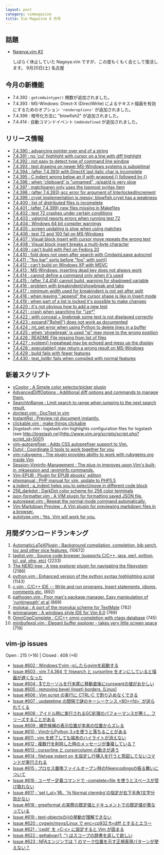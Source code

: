 ```yaml
---
layout: post
category: vimmagazine
title: Vim Magazine 8 月号
---
```


## 話題

- [Nagoya.vim #2](http://nagoyavim.connpass.com/event/8299/)

  しばらく休止していた Nagoya.vim ですが、この度もくもく会として復活します。  9月20日(土) 名古屋

## 今月の新機能

- 7.4.392 : `getcmdwintype()` 関数が追加されました。
- 7.4.393 : MS-Windows: Direct-X (DirectWrite) によるテキスト描画を有効にするためのオプション `'renderoptions'` が追加されました。
- 7.4.399 : 暗号化方法に "blowfish2" が追加されました。
- 7.4.414 : 自動コマンドイベント `CmdUndefined` が追加されました。

## リリース情報

- [7.4.390 : advancing pointer over end of a string](http://code.google.com/p/vim/source/detail?r=d3a674f6c7370f70d6b66dcefb9e36d22d73c7b7)
- [7.4.391 : no 'cul' highlight with cursor on a line with diff highlight](http://code.google.com/p/vim/source/detail?r=f051e50a6a5feb0f0c6d209440d9d305b82f5836)
- [7.4.392 : not easy to detect type of command line window](http://code.google.com/p/vim/source/detail?r=589fd07888abc8a1208616c56b21898d3352fc5b)
- [7.4.393 : text drawing on newer MS-Windows systems is suboptimal](http://code.google.com/p/vim/source/detail?r=1bff71d202621d97acc4ef21ce9f47b78f68bda3)
- [7.4.394 : (after 7.4.393) with DirectX last italic char is incomplete](http://code.google.com/p/vim/source/detail?r=d594c15521377493d5e23b03e4dbf5108df69acd)
- [7.4.395 : C indent wrong below an if with wrapped () followed by {}](http://code.google.com/p/vim/source/detail?r=65b0974c5bebf5d6b56e9abc90d86759d1c4f6d7)
- [7.4.396 : when 'clipboard' is "unnamed", :g/pat/d is very slow](http://code.google.com/p/vim/source/detail?r=7766142fc7d3e90c2e15a9c606efcd97331edef8)
- [7.4.397 : matchparen only uses the topmost syntax item](http://code.google.com/p/vim/source/detail?r=8d361608fe86c534e51e4c7e583375642d34b7a4)
- [7.4.398 : (after 7.4.393) gcc error for argument of InterlockedIncrement](http://code.google.com/p/vim/source/detail?r=f62b2e76dd809dc57cad9d0fd8f04a4f3a7193e9)
- [7.4.399 : crypt implementation is messy; blowfish crypt has a weakness](http://code.google.com/p/vim/source/detail?r=18ac55444b37bcae8ea090f7b3abf4826c679bc3)
- [7.4.400 : list of distributed files is incomplete](http://code.google.com/p/vim/source/detail?r=50a658bf4cff030cbe6a97a53bb838b5976c2e1a)
- [7.4.401 : (after 7.4.399) new files missing in Makefiles](http://code.google.com/p/vim/source/detail?r=ab71bb81b84e9a1cdf030b172f61d779ccda975c)
- [7.4.402 : test 72 crashes under certain conditions](http://code.google.com/p/vim/source/detail?r=3aa37ad2c4ed4d4f979e7c7e7d5d88586c6b74ba)
- [7.4.403 : valgrind reports errors when running test 72](http://code.google.com/p/vim/source/detail?r=86fb698a38d5c10f59928e57da94ce5b3e124a40)
- [7.4.404 : Windows 64 bit compiler warnings](http://code.google.com/p/vim/source/detail?r=0242c27e40e1ce913ec2b6540371d5ea5fceeac9)
- [7.4.405 : screen updating is slow when using matches](http://code.google.com/p/vim/source/detail?r=4c25af735304ff17a27bb3ce21e7f7d3b304ff88)
- [7.4.406 : test 72 and 100 fail on MS-Windows](http://code.google.com/p/vim/source/detail?r=1134bba900c17abcecdc414c6e30da22c17d32a5)
- [7.4.407 : Visual block insert with cursor move repeats the wrong text](http://code.google.com/p/vim/source/detail?r=3f92ef156c664fb8fea1f036a4a4c87af487ba6b)
- [7.4.408 : Visual block insert breaks a multi-byte character](http://code.google.com/p/vim/source/detail?r=cb3218a69c2f0949bbff5bcf9beeccc83ef2ef59)
- [7.4.409 : can't build with Perl on Fedora 20](http://code.google.com/p/vim/source/detail?r=de35e123e63c326be4a576f8e678ed9e63ed1f48)
- [7.4.410 : fold does not open after search with CmdwinLeave autocmd](http://code.google.com/p/vim/source/detail?r=2fd550c75256cc1ecf06a4afc6a856b305cf7a8a)
- [7.4.411 : "foo bar" sorts before "foo" with sort()](http://code.google.com/p/vim/source/detail?r=d4e0c197e97968050596f4c441552383e31db63b)
- [7.4.412 : can't build on Windows XP with MSVC](http://code.google.com/p/vim/source/detail?r=4c845a1600d28db8edabd211e6d7a9cd03883ea6)
- [7.4.413 : MS-Windows: inserting dead key does not always work](http://code.google.com/p/vim/source/detail?r=121613e72e397db495f5e9b640b249aead5a61c1)
- [7.4.414 : cannot define a command only when it's used](http://code.google.com/p/vim/source/detail?r=67edf731a2403a8023440184872159ddc073093c)
- [7.4.415 : (after 7.4.414) cannot build, warning for shadowed variable](http://code.google.com/p/vim/source/detail?r=20dbceb6f4713ccd01be45dc531abc269fbb7579)
- [7.4.416 : problem with breakindent/showbreak and tabs](http://code.google.com/p/vim/source/detail?r=735bd597a8ffcb00edff68b34a26573b8f3cad9a)
- [7.4.417 : minimum width used for breakindent is not set after split](http://code.google.com/p/vim/source/detail?r=e60327caf9095d5ec067a5ab47bf4a69c0f58580)
- [7.4.418 : when leaving ":append" the cursor shape is like in Insert mode](http://code.google.com/p/vim/source/detail?r=00f58478e38b68faf783d8fe70c1439fe9dd732d)
- [7.4.419 : when part of a list is locked it's possible to make changes](http://code.google.com/p/vim/source/detail?r=0a42938f449cf306a429db373106d5e29d8d4312)
- [7.4.420 : it's not obvious how to add a new test](http://code.google.com/p/vim/source/detail?r=93aa0340130912c69d4093fc626a3cbb0cc7ad68)
- [7.4.421 : crash when searching for "\\ze&#x2a;"](http://code.google.com/p/vim/source/detail?r=3ee39fe2df7d60d6376b3429383c5c5e3f9bb3fe)
- [7.4.422 : with conceal + linebreak some text is not displayed correctly](http://code.google.com/p/vim/source/detail?r=69da1498ce89dd093935c0e5013e1df8060a4e80)
- [7.4.423 : expand("$shell") does not work as documented](http://code.google.com/p/vim/source/detail?r=96a4fa8e530c12137af235a9aaad57d578f9eebd)
- [7.4.424 : ml&#x5f;get error when using Python to delete lines in a buffer](http://code.google.com/p/vim/source/detail?r=85a1802ae810f0e840f8b5d8f2827b4199b39750)
- [7.4.425 : when 'showbreak' is used "gj" may move to the wrong position](http://code.google.com/p/vim/source/detail?r=2e804ebb3ee8cd59451f8f1c1be2f09ebce0d77a)
- [7.4.426 : README File missing from list of files](http://code.google.com/p/vim/source/detail?r=7ab9a9cf2859ae4b7c00c4fff016fd5a0869450e)
- [7.4.427 : system() typeahead may be echoed and mess up the display](http://code.google.com/p/vim/source/detail?r=fca35aa9380a9e3acecc78f85e05f26436e87ae1)
- [7.4.428 : executable() may return a wrong result on MS-Windows](http://code.google.com/p/vim/source/detail?r=1fe61f6d52079f44f61b3e03cf9b0c300f2890d9)
- [7.4.429 : build fails with fewer features](http://code.google.com/p/vim/source/detail?r=e98e415ea3b8c743a5ab04ad9f498ab1b11ae8cf)
- [7.4.430 : test&#x5f;listlbr fails when compiled with normal features](http://code.google.com/p/vim/source/detail?r=f4e9c65a18d4a5753747f327ed55c10f05d8d91c)

## 新着スクリプト

- [vCoolor : A Simple color selector/picker plugin](http://www.vim.org/scripts/script.php?script_id=4995)
- [AdvancedDiffOptions : Additional diff options and commands to manage them.](http://www.vim.org/scripts/script.php?script_id=4996)
- [SearchInRange : Limit search to range when jumping to the next search result.](http://www.vim.org/scripts/script.php?script_id=4997)
- [doctest.vim :   DocTest in vim](http://www.vim.org/scripts/script.php?script_id=4998)
- [InstantRst : Preview rst document instantly.](http://www.vim.org/scripts/script.php?script_id=4999)
- [clickable.vim :  make things clickable](http://www.vim.org/scripts/script.php?script_id=5000)
- [logstash.vim : logstash.vim highlights configuration files for logstash (see http://logstash.ne](http://www.vim.org/scripts/script.php?script_id=5001)
- [vim-autoprefixer : Adds CSS autoprefixer support to Vim.](http://www.vim.org/scripts/script.php?script_id=5002)
- [Dutyl : Coordinate D tools to work together for you](http://www.vim.org/scripts/script.php?script_id=5003)
- [vim-rubygems : The plugin provides ability to work with rubygems.org inside Vim](http://www.vim.org/scripts/script.php?script_id=5004)
- [Session-Viminfo-Management : The plug-in improves upon Vim's built-in :mksession and :wviminfo commands.](http://www.vim.org/scripts/script.php?script_id=5005)
- [Vim-EPUB : Plugin for EPUB ebooks' edition](http://www.vim.org/scripts/script.php?script_id=5006)
- [phpmanual : PHP manual for vim, update to PHP5.5](http://www.vim.org/scripts/script.php?script_id=5007)
- [a indent : a&#x5f;indent helps you to select/move in different code block](http://www.vim.org/scripts/script.php?script_id=5008)
- [256&#x5f;darkdot : DarkDot color scheme for 256 color terminals](http://www.vim.org/scripts/script.php?script_id=5009)
- [json-formatter.vim : A VIM plugin for formatting saved JSON file.](http://www.vim.org/scripts/script.php?script_id=5010)
- [autorepeat.vim : Repeat the normal mode command automatically.](http://www.vim.org/scripts/script.php?script_id=5011)
- [Vim Markdown Preview : A Vim plugin for previewing markdown files in a browser.](http://www.vim.org/scripts/script.php?script_id=5012)
- [autotype.vim : Yes, Vim will work for you.](http://www.vim.org/scripts/script.php?script_id=5013)

## 月間ダウンロードランキング

1. [AutomaticLaTeXPlugin : Background compilation, completion, bib serch, toc and other nice features.](http://www.vim.org/scripts/script.php?script_id=2945) (10672)
2. [taglist.vim : Source code browser (supports C/C++, java, perl, python, tcl, sql, php, etc)](http://www.vim.org/scripts/script.php?script_id=273) (2233)
3. [The NERD tree : A tree explorer plugin for navigating the filesystem](http://www.vim.org/scripts/script.php?script_id=1658) (2186)
4. [python.vim : Enhanced version of the python syntax highlighting script](http://www.vim.org/scripts/script.php?script_id=790) (1143)
5. [c.vim : C/C++ IDE --  Write and run programs. Insert statements, idioms, comments etc.](http://www.vim.org/scripts/script.php?script_id=213) (892)
6. [pathogen.vim : Poor man's package manager. Easy manipulation of 'runtimepath' et al](http://www.vim.org/scripts/script.php?script_id=2332) (869)
7. [molokai : A port of the monokai scheme for TextMate](http://www.vim.org/scripts/script.php?script_id=2340) (782)
8. [winmanager : A windows style IDE for Vim 6.0](http://www.vim.org/scripts/script.php?script_id=95) (769)
9. [OmniCppComplete : C/C++ omni-completion with ctags database](http://www.vim.org/scripts/script.php?script_id=1520) (745)
10. [minibufexpl.vim : Elegant buffer explorer - takes very little screen space](http://www.vim.org/scripts/script.php?script_id=159) (719)

## vim-jp issues

Open : 215 (+16) | Closed : 408 (+6)

- [Issue #602 : Windowsでvim -gしたらgvimを起動する](https://github.com/vim-jp/issues/issues/602)
- [Issue #603 : vim 7.4.364 で hlsearch と cursorline をオンにしていると描画が遅くなった](https://github.com/vim-jp/issues/issues/603)
- [Issue #604 : $でカーソルを行末尾に移動直後にcurswantの値がおかしい](https://github.com/vim-jp/issues/issues/604)
- [Issue #605 : removing bevel (inset) borders. (Linux)](https://github.com/vim-jp/issues/issues/605)
- [Issue #606 : Vim script の実行に CTRL-C で割り込めなくできる](https://github.com/vim-jp/issues/issues/606)
- [Issue #607 : updatetime の間隔で謎のキーシーケンス \<80>\<fd>&#x60; が送られてくる](https://github.com/vim-jp/issues/issues/607)
- [Issue #608 : アイドル時に実行されるGC処理のパフォーマンスが悪く、フリーズすることがある](https://github.com/vim-jp/issues/issues/608)
- [Issue #609 : 補完候補の表示位置が本来の位置からズレる](https://github.com/vim-jp/issues/issues/609)
- [Issue #610 : VimからPython 3.xを使うと落ちることがある](https://github.com/vim-jp/issues/issues/610)
- [Issue #611 : vim を終了しても端末のハイライトが消えない](https://github.com/vim-jp/issues/issues/611)
- [Issue #612 : 複数行を削除した時のメッセージが重複している？](https://github.com/vim-jp/issues/issues/612)
- [Issue #613 : cursorline と cursorcolumn の動きが違う](https://github.com/vim-jp/issues/issues/613)
- [Issue #614 : filetype indent on を設定し行挿入を行うと意図してないコマンドが実行される](https://github.com/vim-jp/issues/issues/614)
- [Issue #615 : プロセス置換ファイルオープン時のfileencodingsの振る舞いについて](https://github.com/vim-jp/issues/issues/615)
- [Issue #616 : ユーザー定義コマンドで -complete=file を使うとスペースが受け取れない](https://github.com/vim-jp/issues/issues/616)
- [Issue #617 : 'set t&#x5f;ut='時、'hi Normal ctermbg'の指定が右下半角1文字分効かない](https://github.com/vim-jp/issues/issues/617)
- [Issue #618 : grepformat の実際の既定値とドキュメントでの既定値が異なっている](https://github.com/vim-jp/issues/issues/618)
- [Issue #619 : text-objectsのi)の挙動が理解できない](https://github.com/vim-jp/issues/issues/619)
- [Issue #620 : cygwin/msys/Linux で enc=cp932 ft=diff とするとエラー](https://github.com/vim-jp/issues/issues/620)
- [Issue #621 : 'cedit' を \<C-c> に設定すると Vim が固まる](https://github.com/vim-jp/issues/issues/621)
- [Issue #622 : gettabvar(1, '') はスコープの辞書を返して欲しい](https://github.com/vim-jp/issues/issues/622)
- [Issue #623 : NFAエンジンでは '\[  のマーク位置を示す正規表現パターンが使えない？](https://github.com/vim-jp/issues/issues/623)

